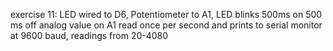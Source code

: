 exercise 11: LED wired to D6, Potentiometer to A1, LED blinks 500ms on 500 ms off
analog value on A1 read once per second and prints to serial monitor at 9600 baud, readings from 20-4080
